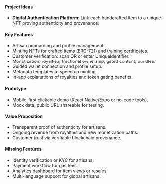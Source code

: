 #### Project Ideas

* **Digital Authentication Platform**: Link each handcrafted item to a unique NFT proving authenticity and provenance.

#### Key Features

* Artisan onboarding and profile management.
* Minting NFTs for crafted items (ERC-721) and training certificates.
* Customer verification: scan QR or enter UniqueIdentifier.
* Monetization: royalties, fractional ownership, gated content, bundles.
* Guided wallet connection and profile setup.
* Metadata templates to speed up minting.
* In-app explanations of royalties and token gating benefits.

#### Prototype

* Mobile-first clickable demo (React Native/Expo or no-code tools).
* Mock data, public URL shareable for testing.

#### Value Proposition

* Transparent proof of authenticity for artisans.
* Ongoing revenue from royalties and new monetization paths.
* Customer trust via verifiable blockchain provenance.

#### Missing Features

* Identity verification or KYC for artisans.
* Payment workflow for gas fees.
* Analytics dashboard for item views or resales.
* Multi-language support for global artisans.
